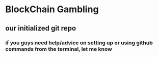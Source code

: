 # BlockChain Gambling

## our initialized git repo

### if you guys need help/advice on setting up or using github commands from the terminal, let me know 